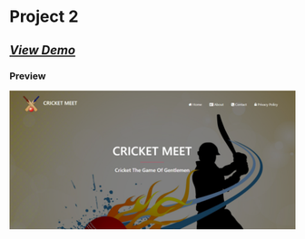 # Project 2
## ***[View Demo](https://bhaveshpatil81299.github.io/Frontend-Projects/Project_2/)***

### Preview
![This is an image](media/preview.png)
